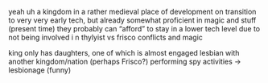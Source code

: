 yeah 
uh 
a kingdom in a rather medieval place of development on transition to very very early tech, but already somewhat proficient in magic and stuff (present time)
they probably can “afford” to stay in a lower tech level due to not being involved i n thylyist vs frisco conflicts and magic 

king only has daughters, one of which is almost engaged lesbian with another kingdom/nation (perhaps Frisco?) performing spy activities -> lesbionage (funny)
